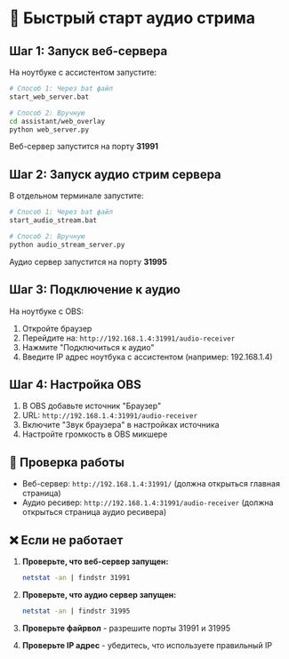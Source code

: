 # 🚀 Быстрый старт аудио стрима

## Шаг 1: Запуск веб-сервера

На ноутбуке с ассистентом запустите:

```bash
# Способ 1: Через bat файл
start_web_server.bat

# Способ 2: Вручную
cd assistant/web_overlay
python web_server.py
```

Веб-сервер запустится на порту **31991**

## Шаг 2: Запуск аудио стрим сервера

В отдельном терминале запустите:

```bash
# Способ 1: Через bat файл
start_audio_stream.bat

# Способ 2: Вручную
python audio_stream_server.py
```

Аудио сервер запустится на порту **31995**

## Шаг 3: Подключение к аудио

На ноутбуке с OBS:

1. Откройте браузер
2. Перейдите на: `http://192.168.1.4:31991/audio-receiver`
3. Нажмите "Подключиться к аудио"
4. Введите IP адрес ноутбука с ассистентом (например: 192.168.1.4)

## Шаг 4: Настройка OBS

1. В OBS добавьте источник "Браузер"
2. URL: `http://192.168.1.4:31991/audio-receiver`
3. Включите "Звук браузера" в настройках источника
4. Настройте громкость в OBS микшере

## 🔧 Проверка работы

- Веб-сервер: `http://192.168.1.4:31991/` (должна открыться главная страница)
- Аудио ресивер: `http://192.168.1.4:31991/audio-receiver` (должна открыться страница аудио ресивера)

## ❌ Если не работает

1. **Проверьте, что веб-сервер запущен:**
   ```bash
   netstat -an | findstr 31991
   ```

2. **Проверьте, что аудио сервер запущен:**
   ```bash
   netstat -an | findstr 31995
   ```

3. **Проверьте файрвол** - разрешите порты 31991 и 31995

4. **Проверьте IP адрес** - убедитесь, что используете правильный IP 